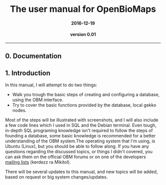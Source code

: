 # <center> The user manual for OpenBioMaps <center>
#### <center> 2016-12-19 <center>
#### <center> version 0.01 <center>


---

## 0. Documentation

## 1. Introduction


In this manual, I will attempt to do two things:
 * Walk you trough the basic steps of creating and configuring a database, using the OBM interface.
 * Try to cover the basic functions provided by the database, local gekko nodes.

Most of the steps will be illustrated with screenshots, and I will also include a few code lines which I used in SQL and the Debian terminal. Even tough, in-depth SQL programing knowledge isn't required to follow the steps of founding a database, some basic knowledge is recommended for a better understanding of the OBM system.The operating system that I'm using, is Ubuntu (Linux), but you should be able to follow along. If you have any questions regarding the discussed topics, or things I didn't covered, you can ask them on the official OBM forums or on one of the developers [mailing lists](http://lists.openbiomaps.org/mailman/listinfo) (kerdezz ra Mikitol).

There will be several updates to this manual, and new topics will be added, based on request or big system changes/updates.
